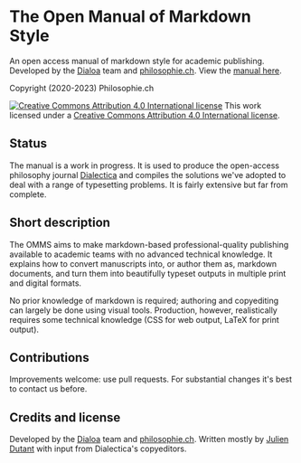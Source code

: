 # The Open Manual of Markdown Style

An open access manual of markdown style for academic publishing. Developed by the [Dialoa][] team and
[philosophie.ch][PhilocH]. View the [manual here][OMMS]. 

Copyright (2020-2023) Philosophie.ch

[![Creative Commons Attribution 4.0 International
license](https://i.creativecommons.org/l/by/4.0/88x31.png)][CCby4]
This work licensed under a [Creative Commons Attribution 4.0
International license][CCby4]. 

[OMMS]: https://dialoa.github.io/OMMS

## Status

The manual is a work in progress. It is used to produce the
open-access philosophy journal [Dialectica][] and compiles the
solutions we've adopted to deal with a range of typesetting
problems. It is fairly extensive but far from complete.

## Short description

The OMMS aims to make markdown-based professional-quality publishing
available to academic teams with no advanced technical knowledge. It
explains how to convert manuscripts into, or author them as,
markdown documents, and turn them into beautifully typeset outputs
in multiple print and digital formats. 

No prior knowledge of markdown is required; authoring and
copyediting can largely be done using visual tools. Production,
however, realistically requires some technical knowledge (CSS for
web output, LaTeX for print output). 

## Contributions

Improvements welcome: use pull requests. For substantial changes
it's best to contact us before.

## Credits and license

Developed by the [Dialoa][] team and [philosophie.ch][Philoch]. 
Written mostly by [Julien Dutant][] with input from Dialectica's
copyeditors.

[Dialoa]: https://github.com/dialoa
[Dialectica]: https://dialectica.philosophie.ch
[Philoch]: https://www.philosophie.ch/ueberuns/das-team
[CCby4]: http://creativecommons.org/licenses/by/4.0/
[Julien Dutant]: https://github.com/jdutant
